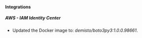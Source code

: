 #### Integrations
##### AWS - IAM Identity Center
- Updated the Docker image to: *demisto/boto3py3:1.0.0.98661*.
